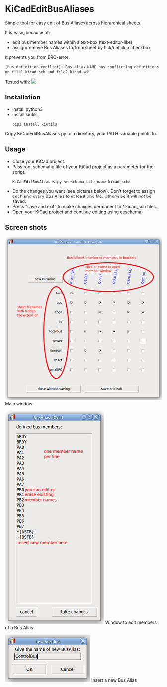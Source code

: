 # KiCadEditBusAliases
Simple tool for easy edit of Bus Aliases across hierarchical sheets.

It is easy, because of:
* edit bus member names within a text-box (text-editor-like)
* assign/remove Bus Aliases to/from sheet by tick/untick a checkbox

It prevents you from ERC-error:
```
[bus_definition_conflict]: Bus alias NAME has conflicting definitions on file1.kicad_sch and file2.kicad_sch
```

Tested with: ![](https://img.shields.io/badge/V6-%20KiCad-blue)

## Installation
* install python3
* install kiutils
  ```
  pip3 install kiutils
  ```
Copy KiCadEditBusAliases.py to a directory, your PATH-variable points to.

## Usage
* Close your KiCad project.
* Pass root schematic file of your KiCad project as a parameter for the script.
  ```
  KiCadEditBusAliases.py <eeschema_file_name.kicad_sch>
  ```
* Do the changes you want (see pictures below). Don't forget to assign each and every Bus Alias to at least one file. Otherwise it will _not_ be saved.
* Press "save and exit" to make changes permanent to *.kicad_sch files.
* Open your KiCad project and continue editing using eeschema.

## Screen shots
![Main window](KicadEditBusAliases_Main_edited.png) Main window

![Window to edit members of a Bus Alias](KicadEditBusAliases_Members_edit.png) Window to edit members of a Bus Alias

![Insert a new Bus Alias](KicadEditBusAliases_NewBus.png) Insert a new Bus Alias


